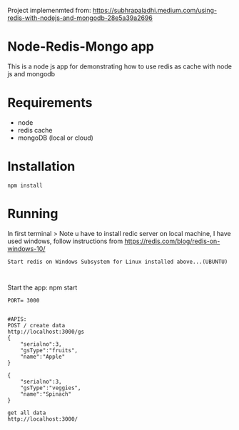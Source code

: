 
Project implemenmted from:
https://subhrapaladhi.medium.com/using-redis-with-nodejs-and-mongodb-28e5a39a2696


# Node-Redis-Mongo app
This is a node js app for demonstrating how to use redis as cache with node js and mongodb

# Requirements
- node
- redis cache
- mongoDB (local or cloud)

# Installation
```
npm install
```

# Running
In first terminal > Note u have to install redic server on local machine, 
I have used windows, follow instructions from https://redis.com/blog/redis-on-windows-10/ 
```
Start redis on Windows Subsystem for Linux installed above...(UBUNTU)
 
 
```
Start the app: 
npm start
``` 
PORT= 3000


#APIS:
POST / create data 
http://localhost:3000/gs
{
    "serialno":3,
    "gsType":"fruits",
    "name":"Apple"
}

{
    "serialno":3,
    "gsType":"veggies",
    "name":"Spinach"
}

get all data 
http://localhost:3000/


